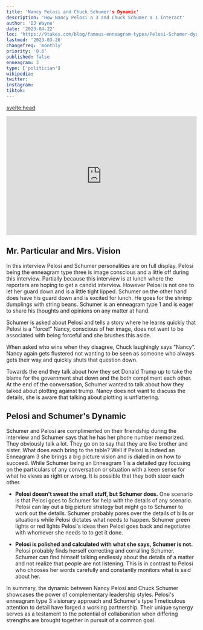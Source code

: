 ```yaml
---
title: 'Nancy Pelosi and Chuck Schumer's Dynamic'
description: 'How Nancy Pelosi a 3 and Chuck Schumer a 1 interact'
author: 'DJ Wayne'
date: '2023-04-22'
loc: 'https://9takes.com/blog/famous-enneagram-types/Pelosi-Schumer-dynamic'
lastmod: '2023-03-26'
changefreq: 'monthly'
priority: '0.6'
published: false
enneagram: 3
type: ['politician']
wikipedia:
twitter: 
instagram:
tiktok:
---
```


<svelte:head>

  <!-- <meta property="og:image" content="https://9takes.com/types/3s/Nancy-Pelosi.webp" /> -->
  <link rel="canonical" href="https://9takes.com/blog/famous-enneagram-types/Pelosi-Schumer-dynamic">
</svelte:head>

<div style="display:flex; align-items: center; justify-content: center;">

<iframe width="560" height="315" src="https://www.youtube.com/embed/dLZQjv6xNRs" title="Nancy Pelosi and Chuck Schumer" frameborder="0" allow="accelerometer; autoplay; clipboard-write; encrypted-media; gyroscope; picture-in-picture; web-share" allowfullscreen></iframe>
</div>

## Mr. Particular and Mrs. Vision

In this interview Pelosi and Schumer personalities are on full display. Pelosi being the enneagram type three is image conscious and a little off during this interview. Partially because this interview is at lunch where the reporters are hoping to get a candid interview. However Pelosi is not one to let her guard down and is a little tight lipped. Schumer on the other hand does have his guard down and is excited for lunch. He goes for the shrimp dumplings with string beans. Schumer is an enneagram type 1 and is eager to share his thoughts and opinions on any matter at hand.

Schumer is asked about Pelosi and tells a story where he learns quickly that Pelosi is a "force!" Nancy, conscious of her image, does not want to be associated with being forceful and she brushes this aside.

When asked who wins when they disagree, Chuck laughingly says "Nancy". Nancy again gets flustered not wanting to be seen as someone who always gets their way and quickly shuts that question down.

Towards the end they talk about how they set Donald Trump up to take the blame for the government shut down and the both compliment each other.
At the end of the conversation, Schumer wanted to talk about how they talked about plotting against trump. Nancy does not want to discuss the details, she is aware that talking about plotting is unflattering.

## Pelosi and Schumer's Dynamic

Schumer and Pelosi are complimented on their friendship during the interview and Schumer says that he has her phone number memorized. They obviously talk a lot. They go on to say that they are like brother and sister. What does each bring to the table? Well if Pelosi is indeed an Enneagram 3 she brings a big picture vision and is dialed in on how to succeed. While Schumer being an Enneagram 1 is a detailed guy focusing on the particulars of any conversation or situation with a keen sense for what he views as right or wrong. It is possible that they both steer each other.

- **Pelosi doesn't sweat the small stuff, but Schumer does.** One scenario is that Pelosi goes to Schumer for help with the details of any scenario. Pelosi can lay out a big picture strategy but might go to Schumer to work out the details. Schumer probably pores over the details of bills or situations while Pelosi dictates what needs to happen. Schumer green lights or red lights Pelosi's ideas then Pelosi goes back and negotiates with whomever she needs to to get it done.

- **Pelosi is polished and calculated with what she says, Schumer is not.** Pelosi probably finds herself correcting and corralling Schumer. Schumer can find himself talking endlessly about the details of a matter and not realize that people are not listening. This is in contrast to Pelosi who chooses her words carefully and constantly monitors what is said about her.

In summary, the dynamic between Nancy Pelosi and Chuck Schumer showcases the power of complementary leadership styles. Pelosi's enneagram type 3 visionary approach and Schumer's type 1 meticulous attention to detail have forged a working partnership. Their unique synergy serves as a testament to the potential of collaboration when differing strengths are brought together in pursuit of a common goal.

<!-- - **Schumer respects Pelosi's power to negotiate.** Nancy is the master negotiator and can bring people to her side. Schumer is not know for building cons -->
<!-- - **Together they are ok with taking a cut throat approach.** -->

<!-- while she also steers Schumer to focus on the details that will bring their party the most success.

Schumer is enjoying themselves and ready to dish details.
Nancy is not enjoying herself. She is probably thinking about how sitting and eating may not be flattering. Schumer says he will order shrimp dumplings with string beans. Pelosi simply wants dumplings.
Who wins arguments? Chuck laughingly says nancy. Nancy says no no it's not like that.
Nancy talks about the big picture. Schumer talks about the nitty gritty details.
<https://www.youtube.com/watch?v=G9aqFR_dzgM>
Schumer wanted to talk about how they talked about plotting against trump. Nancy does not want to discuss the details, she is aware that talking about plotting is unflattering.
Nancy is on edge because she is worried Chuck will say something wrong or unflattering.

In the world of American politics, the partnership between Nancy Pelosi and Chuck Schumer is undeniably influential and powerful. As we delve into the dynamics of their relationship, it becomes evident that their contrasting approaches to leadership complement each other, creating a synergy that has propelled them to the forefront of the political stage.

Nancy Pelosi, known for her strategic thinking and drive for success, is often seen as the big-picture visionary. Her ability to keep an eye on the ultimate goals and objectives allows her to remain focused on the long-term implications of their actions. This characteristic aligns with her enneagram type 3 personality, which is ambitious, achievement-oriented, and highly concerned with image and reputation.

In contrast, Chuck Schumer's enneagram type 1 personality brings a meticulous attention to detail to the partnership. Often described as "Mr. Particular," Schumer ensures that the ethical and procedural aspects of their work are executed flawlessly. As a type 1, he is driven by a strong sense of right and wrong and is dedicated to maintaining a high standard in everything he does.

During a recent interview, their dynamic was on full display. Schumer spoke highly of Pelosi, referring to her as a "force," but Pelosi quickly deflected the praise, highlighting her focus on their shared goals rather than personal accolades. As the conversation continued, it was evident that Schumer took pleasure in sharing the details of their work, while Pelosi remained guarded, cautious not to reveal anything that might tarnish their reputation.

When asked about the nature of their disagreements, Schumer lightheartedly claimed that Pelosi usually emerged victorious. However, Pelosi downplayed this notion, emphasizing the collaborative nature of their relationship. This exchange demonstrated their mutual respect and a willingness to compromise, despite their differing perspectives and enneagram types.

An interesting moment in the interview occurred when Schumer attempted to discuss their strategy against Trump. Sensing potential damage to their public image, Pelosi quickly redirected the conversation. This keen awareness of how certain topics might impact their reputation is a prime example of Pelosi's enneagram type 3 tendencies.

In summary, the dynamic between Nancy Pelosi and Chuck Schumer showcases the power of complementary leadership styles. Pelosi's enneagram type 3 visionary approach and Schumer's type 1 meticulous attention to detail have forged a partnership that has left an indelible mark on American politics. Their unique synergy serves as a testament to the potential of collaboration when differing strengths are brought together in pursuit of a common goal. -->
